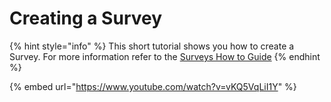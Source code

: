 # Creating a Survey

{% hint style="info" %}
This short tutorial shows you how to create a Survey.  For more information refer to the [Surveys How to Guide](../how-to-guides/surveys/)
{% endhint %}

{% embed url="https://www.youtube.com/watch?v=vKQ5VqLiI1Y" %}
